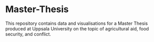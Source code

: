 # Master-Thesis
This repository contains data and visualisations for a Master Thesis produced at Uppsala University on the topic of agricultural aid, food security, and conflict.
